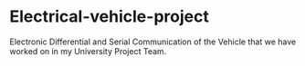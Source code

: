 # Electrical-vehicle-project
Electronic Differential and Serial Communication of the Vehicle that we have worked on in my University Project Team.
